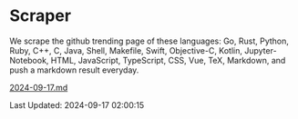 # Scraper

We scrape the github trending page of these languages: Go, Rust, Python, Ruby, C++, C, Java, Shell, Makefile, Swift, Objective-C, Kotlin, Jupyter-Notebook, HTML, JavaScript, TypeScript, CSS, Vue, TeX, Markdown, and push a markdown result everyday.

[2024-09-17.md](https://github.com/cumthxy/github-trending-backup/blob/master/2024-09-17.md)

Last Updated: 2024-09-17 02:00:15